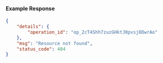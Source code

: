 <!-- Code generated for API Clients. DO NOT EDIT. -->

#### Example Response

```json
{
	"details": {
		"operation_id": "op_2cT4Shh7zuzGHktJ0pvsj8DwrAo"
	},
	"msg": "Resource not found",
	"status_code": 404
}
```
